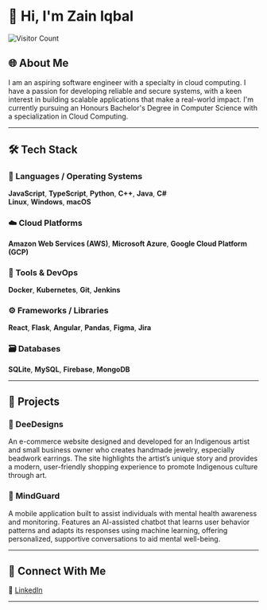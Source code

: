 # 👋 Hi, I'm Zain Iqbal  
![Visitor Count](https://visitor-badge.laobi.icu/badge?page_id=zain-iqbal.readme)

## 🌐 About Me

I am an aspiring software engineer with a specialty in cloud computing. I have a passion for developing reliable and secure systems, with a keen interest in building scalable applications that make a real-world impact. I'm currently pursuing an Honours Bachelor's Degree in Computer Science with a specialization in Cloud Computing.

---

## 🛠️ Tech Stack

### 🧠 Languages / Operating Systems  
**JavaScript**, **TypeScript**, **Python**, **C++**, **Java**, **C#**  
**Linux**, **Windows**, **macOS**

### ☁️ Cloud Platforms  
**Amazon Web Services (AWS)**, **Microsoft Azure**, **Google Cloud Platform (GCP)**

### 🧰 Tools & DevOps  
**Docker**, **Kubernetes**, **Git**, **Jenkins**

### ⚙️ Frameworks / Libraries  
**React**, **Flask**, **Angular**, **Pandas**, **Figma**, **Jira**

### 🗃️ Databases  
**SQLite**, **MySQL**, **Firebase**, **MongoDB**

---

## 🚀 Projects

### 🔸 DeeDesigns  
An e-commerce website designed and developed for an Indigenous artist and small business owner who creates handmade jewelry, especially beadwork earrings. The site highlights the artist’s unique story and provides a modern, user-friendly shopping experience to promote Indigenous culture through art.

### 🔸 MindGuard  
A mobile application built to assist individuals with mental health awareness and monitoring. Features an AI-assisted chatbot that learns user behavior patterns and adapts its responses using machine learning, offering personalized, supportive conversations to aid mental well-being.

---

## 🤝 Connect With Me

🔗 [LinkedIn](https://www.linkedin.com/in/zain-iqbal-615472198/)

---
